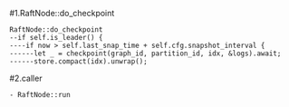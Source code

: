 #1.RaftNode::do_checkpoint

```
RaftNode::do_checkpoint
--if self.is_leader() {
----if now > self.last_snap_time + self.cfg.snapshot_interval {
------let _ = checkpoint(graph_id, partition_id, idx, &logs).await;
------store.compact(idx).unwrap();
```

#2.caller

```
- RaftNode::run

```